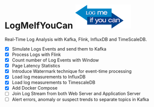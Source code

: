 # LogMeIfYouCan ![LogMeIfYouCan](LogMeIfYouCan.png)
    
Real-Time Log Analysis with Kafka, Flink, InfluxDB and TimeScaleDB. 

- [x] Simulate Logs Events and send them to Kafka
- [x] Process Logs with Flink
- [x] Count number of Log Events with Window
- [x] Page Latency Statistics
- [x] Introduce Watermark technique for event-time processing
- [x] Load log measurements to InfluxDB
- [x] Load log measurements to TimescaleDB
- [x] Add Docker Compose
- [ ] Join Log Stream from both Web Server and Application Server
- [ ] Alert errors, anomaly or suspect trends to separate topics in Kafka
